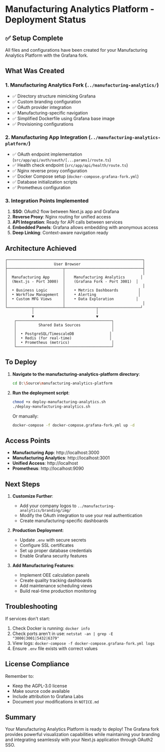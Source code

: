 # Manufacturing Analytics Platform - Deployment Status

## ✅ Setup Complete

All files and configurations have been created for your Manufacturing Analytics Platform with the Grafana fork.

## What Was Created

### 1. **Manufacturing Analytics Fork** (`../manufacturing-analytics/`)
- ✅ Directory structure mimicking Grafana
- ✅ Custom branding configuration
- ✅ OAuth provider integration
- ✅ Manufacturing-specific navigation
- ✅ Simplified Dockerfile using Grafana base image
- ✅ Provisioning configurations

### 2. **Manufacturing App Integration** (`../manufacturing-analytics-platform/`)
- ✅ OAuth endpoint implementation (`src/app/api/auth/oauth/[...params]/route.ts`)
- ✅ Health check endpoint (`src/app/api/health/route.ts`)
- ✅ Nginx reverse proxy configuration
- ✅ Docker Compose setup (`docker-compose.grafana-fork.yml`)
- ✅ Database initialization scripts
- ✅ Prometheus configuration

### 3. **Integration Points Implemented**
1. **SSO**: OAuth2 flow between Next.js app and Grafana
2. **Reverse Proxy**: Nginx routing for unified access
3. **API Integration**: Ready for API calls between services
4. **Embedded Panels**: Grafana allows embedding with anonymous access
5. **Deep Linking**: Context-aware navigation ready

## Architecture Achieved

```
┌─────────────────────────────────────────────────────────────┐
│                     User Browser                            │
├─────────────────────────┬───────────────────────────────────┤
│                         │                                   │
│  Manufacturing App      │    Manufacturing Analytics       │
│  (Next.js - Port 3000)  │    (Grafana Fork - Port 3001)  │
│                         │                                   │
│  • Business Logic       │    • Metrics Dashboards         │
│  • Workflow Management  │    • Alerting                   │
│  • Custom MFG Views     │    • Data Exploration          │
│                         │                                   │
└───────────┬─────────────┴──────────────┬───────────────────┘
            │                            │
            ▼                            ▼
    ┌───────────────────────────────────────────┐
    │          Shared Data Sources              │
    │                                           │
    │  • PostgreSQL/TimescaleDB                │
    │  • Redis (for real-time)                 │
    │  • Prometheus (metrics)                   │
    └───────────────────────────────────────────┘
```

## To Deploy

1. **Navigate to the manufacturing-analytics-platform directory**:
   ```bash
   cd D:\Source\manufacturing-analytics-platform
   ```

2. **Run the deployment script**:
   ```bash
   chmod +x deploy-manufacturing-analytics.sh
   ./deploy-manufacturing-analytics.sh
   ```

   Or manually:
   ```bash
   docker-compose -f docker-compose.grafana-fork.yml up -d
   ```

## Access Points

- **Manufacturing App**: http://localhost:3000
- **Manufacturing Analytics**: http://localhost:3001
- **Unified Access**: http://localhost
- **Prometheus**: http://localhost:9090

## Next Steps

1. **Customize Further**:
   - Add your company logos to `../manufacturing-analytics/branding/img/`
   - Modify the OAuth integration to use your real authentication
   - Create manufacturing-specific dashboards

2. **Production Deployment**:
   - Update `.env` with secure secrets
   - Configure SSL certificates
   - Set up proper database credentials
   - Enable Grafana security features

3. **Add Manufacturing Features**:
   - Implement OEE calculation panels
   - Create quality tracking dashboards
   - Add maintenance scheduling views
   - Build real-time production monitoring

## Troubleshooting

If services don't start:
1. Check Docker is running: `docker info`
2. Check ports aren't in use: `netstat -an | grep -E "3000|3001|5432|6379"`
3. View logs: `docker-compose -f docker-compose.grafana-fork.yml logs`
4. Ensure `.env` file exists with correct values

## License Compliance

Remember to:
- Keep the AGPL-3.0 license
- Make source code available
- Include attribution to Grafana Labs
- Document your modifications in `NOTICE.md`

## Summary

Your Manufacturing Analytics Platform is ready to deploy! The Grafana fork provides powerful visualization capabilities while maintaining your branding and integrating seamlessly with your Next.js application through OAuth2 SSO.
